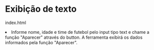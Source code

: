 # Exibição de texto

index.html


<li>Informe nome, idade e time de futebol pelo input tipo text e chame a função "Aparecer" através do button. A ferramenta exibirá os dados informados pela função "Aparecer".</li></br></br>
